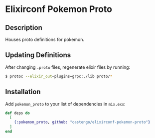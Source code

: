 # Elixirconf Pokemon Proto

## Description

Houses proto definitions for pokemon.

## Updating Definitions

After changing `.proto` files, regenerate elixir files by running:

```bash
$ protoc --elixir_out=plugins=grpc:./lib proto/* 
```

## Installation

Add `pokemon_proto` to your list of dependencies in `mix.exs`:

```elixir
def deps do
  [
    {:pokemon_proto, github: "castengo/elixirconf-pokemon-proto"}
  ]
end
```

